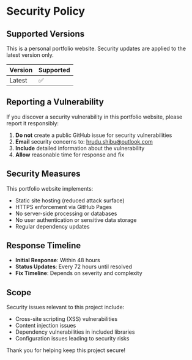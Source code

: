 # Security Policy

## Supported Versions

This is a personal portfolio website. Security updates are applied to the latest version only.

| Version | Supported          |
| ------- | ------------------ |
| Latest  | :white_check_mark: |

## Reporting a Vulnerability

If you discover a security vulnerability in this portfolio website, please report it responsibly:

1. **Do not** create a public GitHub issue for security vulnerabilities
2. **Email** security concerns to: hrudu.shibu@outlook.com
3. **Include** detailed information about the vulnerability
4. **Allow** reasonable time for response and fix

## Security Measures

This portfolio website implements:

- Static site hosting (reduced attack surface)
- HTTPS enforcement via GitHub Pages
- No server-side processing or databases
- No user authentication or sensitive data storage
- Regular dependency updates

## Response Timeline

- **Initial Response**: Within 48 hours
- **Status Updates**: Every 72 hours until resolved
- **Fix Timeline**: Depends on severity and complexity

## Scope

Security issues relevant to this project include:

- Cross-site scripting (XSS) vulnerabilities
- Content injection issues
- Dependency vulnerabilities in included libraries
- Configuration issues leading to security risks

Thank you for helping keep this project secure!
